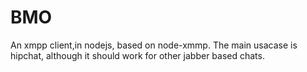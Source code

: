 # BMO
An xmpp client,in nodejs, based on node-xmmp. The main usacase is hipchat, although it should work for other jabber based chats.

